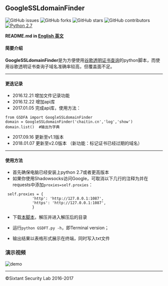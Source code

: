 ## GoogleSSLdomainFinder

![GitHub issues](https://img.shields.io/github/issues/We5ter/GSDF.svg)
![GitHub forks](https://img.shields.io/github/forks/We5ter/GSDF.svg)
![GitHub stars](https://img.shields.io/github/stars/We5ter/GSDF.svg)
![GitHub contributors](https://img.shields.io/github/contributors/We5ter/GSDF.svg)
[![Python 2.7](https://img.shields.io/badge/python-2.7-yellow.svg)](https://www.python.org/) 

**README.md in [English 英文](https://github.com/We5ter/GSDF/blob/master/README.md)**

#### 简要介绍

**GoogleSSLdomainFinder**是为方便使用<a href="https://transparencyreport.google.com/https/certificates" target="_blank">谷歌透明证书查询</a>的python脚本，而使用谷歌透明证书查询子域名准确率较高，但覆盖面不足。

<hr>

#### 更迭记录

- 2016.12.21 增加文件记录功能
- 2016.12.22 增加api库
- 2017.01.05 完成api库，使用方法：
```
from GSDFA import GoogleSSLdomainFinder
domain = GoogleSSLdomainFinder('chaitin.cn','log','show')
domain.list()  #输出为字典
```
  
- 2017.09.16 更新至v1.1版本
- 2018.01.07 更新至v2.0版本 （新功能：标记证书已经过期的域名）

<hr>

#### 使用方法

- 首先确保电脑已经安装上python 2.7或者更高版本
- 如果你使用Shadowsocks访问Google，可取消以下几行的注释为并在requests中添加`proxies=self.proxies`：

```
 self.proxies = {
            'http': 'http://127.0.0.1:1087',
            'https': 'http://127.0.0.1:1087',
            }
```

- 下载[本脚本](https://github.com/We5ter/GSDF/archive/master.zip)，解压并进入解压后的目录

- 运行`python GSDFT.py -h`，即Terminal version；

- 输出结果以表格形式展示在终端，同时写入txt文件

### 演示视频

![demo](https://github.com/We5ter/GSDF/blob/master/demo.gif)


<hr>

&copy;Sixtant Security Lab 2016-2017
